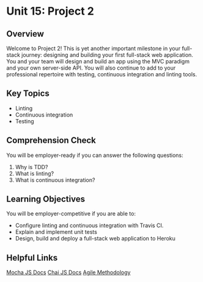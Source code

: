 # Unit 15: Project 2

## Overview

Welcome to Project 2! This is yet another important milestone in your full-stack journey: designing and building your first full-stack web application. You and your team will design and build an app using the MVC paradigm and your own server-side API. You will also continue to add to your professional repertoire with testing, continuous integration and linting tools.

## Key Topics

- Linting
- Continuous integration
- Testing

## Comprehension Check

You will be employer-ready if you can answer the following questions:

1. Why is TDD?
2. What is linting?
3. What is continuous integration?

## Learning Objectives

You will be employer-competitive if you are able to:

- Configure linting and continuous integration with Travis CI.
- Explain and implement unit tests
- Design, build and deploy a full-stack web application to Heroku

## Helpful Links

[Mocha JS Docs](https://mochajs.org/)
[Chai JS Docs](https://www.chaijs.com/)
[Agile Methodology](https://en.wikipedia.org/wiki/Agile_software_development)
